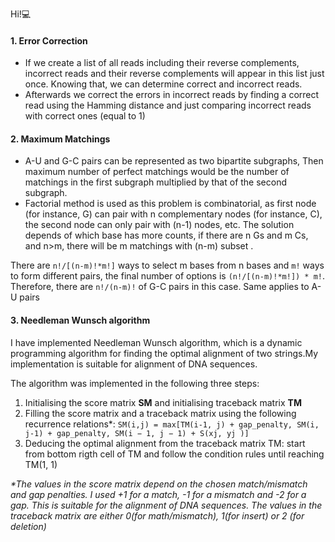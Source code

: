 Hi!💻

#### **1. Error Correction**
* If we create a list of all reads including their reverse complements, incorrect reads and their reverse complements will appear in this list just once. Knowing that, we can determine correct and incorrect reads.
* Afterwards we correct the errors in incorrect reads by finding a correct read using the Hamming distance and just comparing incorrect reads with correct ones (equal to 1)


#### **2. Maximum Matchings**
* A-U and G-C pairs can be represented as two bipartite subgraphs,
Then maximum number of perfect matchings would be the number of matchings in the first subgraph multiplied by that of the second subgraph.
* Factorial method is used as this problem is combinatorial, as first node (for instance, G) can pair with n complementary nodes (for instance, C), the second node can only pair with (n-1) nodes, etc.
The solution depends of which base has more counts, if there are n Gs and m Cs, and n>m, there will be m matchings with (n-m) subset . 

There are `n!/[(n-m)!*m!]` ways to select m bases from n bases and `m!` ways to form different pairs, the final number of options is `(n!/[(n-m)!*m!]) * m!`. Therefore, there are `n!/(n-m)!`  of G-C pairs in this case. Same applies to A-U pairs




#### **3. Needleman Wunsch algorithm**
I have implemented Needleman Wunsch algorithm, which is  a dynamic programming algorithm for finding the optimal alignment of
two strings.My implementation is suitable for alignment of DNA sequences.

The algorithm was implemented in the following three steps:
1. Initialising the score matrix **SM** and initialising traceback matrix **TM**
2. Filling the score matrix and a traceback matrix using the following recurrence relations*: 
`SM(i,j) = max[TM(i-1, j) + gap_penalty, SM(i, j-1) + gap_penalty, SM(i − 1, j − 1) + S(xj, yj )]`
3. Deducing the optimal alignment from the traceback matrix TM: start from bottom rigth cell of TM and follow the condition rules until reaching TM(1, 1)

_*The values in the score matrix depend on the chosen match/mismatch and gap penalties. I used +1 for a match, -1 for a mismatch and -2 for a gap. This is suitable for the alignment of DNA sequences. 
The values in the traceback matrix are either 0(for math/mismatch), 1(for insert) or 2 (for deletion)_



